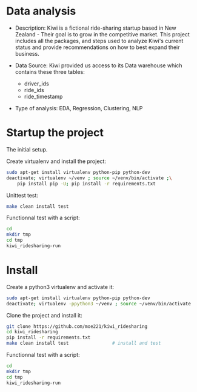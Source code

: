# Data analysis

- Description:
    Kiwi is a fictional ride-sharing startup based in New Zealand -
    Their goal is to grow in the competitive market. This project includes all the
    packages, and steps used to analyze Kiwi's current status and provide recommendations
    on how to best expand their business.

- Data Source:
  Kiwi provided us access to its Data warehouse which contains these three tables:
  - driver_ids
  - ride_ids
  - ride_timestamp

- Type of analysis:
  EDA, Regression, Clustering, NLP

# Startup the project
The initial setup.

Create virtualenv and install the project:
```bash
sudo apt-get install virtualenv python-pip python-dev
deactivate; virtualenv ~/venv ; source ~/venv/bin/activate ;\
    pip install pip -U; pip install -r requirements.txt
```

Unittest test:
```bash
make clean install test
```

Functionnal test with a script:

```bash
cd
mkdir tmp
cd tmp
kiwi_ridesharing-run
```

# Install

Create a python3 virtualenv and activate it:

```bash
sudo apt-get install virtualenv python-pip python-dev
deactivate; virtualenv -ppython3 ~/venv ; source ~/venv/bin/activate
```

Clone the project and install it:

```bash
git clone https://github.com/moe221/kiwi_ridesharing
cd kiwi_ridesharing
pip install -r requirements.txt
make clean install test                # install and test
```
Functionnal test with a script:

```bash
cd
mkdir tmp
cd tmp
kiwi_ridesharing-run
```
